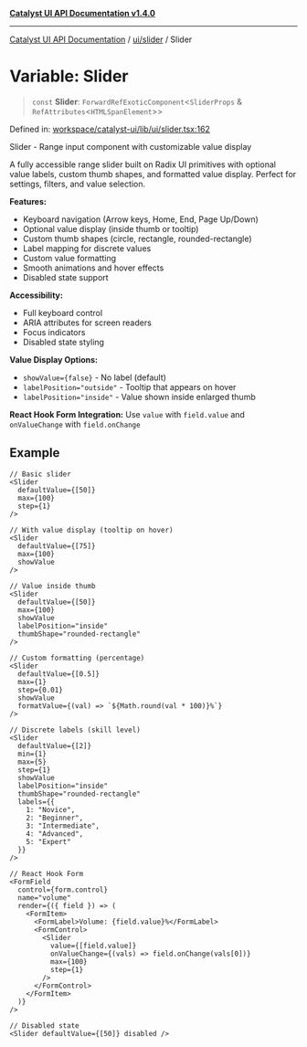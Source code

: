 [**Catalyst UI API Documentation v1.4.0**](../../../README.md)

---

[Catalyst UI API Documentation](../../../README.md) / [ui/slider](../README.md) / Slider

# Variable: Slider

> `const` **Slider**: `ForwardRefExoticComponent`\<`SliderProps` & `RefAttributes`\<`HTMLSpanElement`\>\>

Defined in: [workspace/catalyst-ui/lib/ui/slider.tsx:162](https://github.com/TheBranchDriftCatalyst/catalyst-ui/blob/main/lib/ui/slider.tsx#L162)

Slider - Range input component with customizable value display

A fully accessible range slider built on Radix UI primitives with optional
value labels, custom thumb shapes, and formatted value display. Perfect for
settings, filters, and value selection.

**Features:**

- Keyboard navigation (Arrow keys, Home, End, Page Up/Down)
- Optional value display (inside thumb or tooltip)
- Custom thumb shapes (circle, rectangle, rounded-rectangle)
- Label mapping for discrete values
- Custom value formatting
- Smooth animations and hover effects
- Disabled state support

**Accessibility:**

- Full keyboard control
- ARIA attributes for screen readers
- Focus indicators
- Disabled state styling

**Value Display Options:**

- `showValue={false}` - No label (default)
- `labelPosition="outside"` - Tooltip that appears on hover
- `labelPosition="inside"` - Value shown inside enlarged thumb

**React Hook Form Integration:**
Use `value` with `field.value` and `onValueChange` with `field.onChange`

## Example

```tsx
// Basic slider
<Slider
  defaultValue={[50]}
  max={100}
  step={1}
/>

// With value display (tooltip on hover)
<Slider
  defaultValue={[75]}
  max={100}
  showValue
/>

// Value inside thumb
<Slider
  defaultValue={[50]}
  max={100}
  showValue
  labelPosition="inside"
  thumbShape="rounded-rectangle"
/>

// Custom formatting (percentage)
<Slider
  defaultValue={[0.5]}
  max={1}
  step={0.01}
  showValue
  formatValue={(val) => `${Math.round(val * 100)}%`}
/>

// Discrete labels (skill level)
<Slider
  defaultValue={[2]}
  min={1}
  max={5}
  step={1}
  showValue
  labelPosition="inside"
  thumbShape="rounded-rectangle"
  labels={{
    1: "Novice",
    2: "Beginner",
    3: "Intermediate",
    4: "Advanced",
    5: "Expert"
  }}
/>

// React Hook Form
<FormField
  control={form.control}
  name="volume"
  render={({ field }) => (
    <FormItem>
      <FormLabel>Volume: {field.value}%</FormLabel>
      <FormControl>
        <Slider
          value={[field.value]}
          onValueChange={(vals) => field.onChange(vals[0])}
          max={100}
          step={1}
        />
      </FormControl>
    </FormItem>
  )}
/>

// Disabled state
<Slider defaultValue={[50]} disabled />
```
